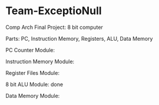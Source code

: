 # Team-ExceptioNull
Comp Arch Final Project: 8 bit computer

Parts: PC, Instruction Memory, Registers, ALU, Data Memory



PC Counter Module: 

Instruction Memory Module:

Register Files Module:

8 bit ALU Module: done

Data Memory Module: 
